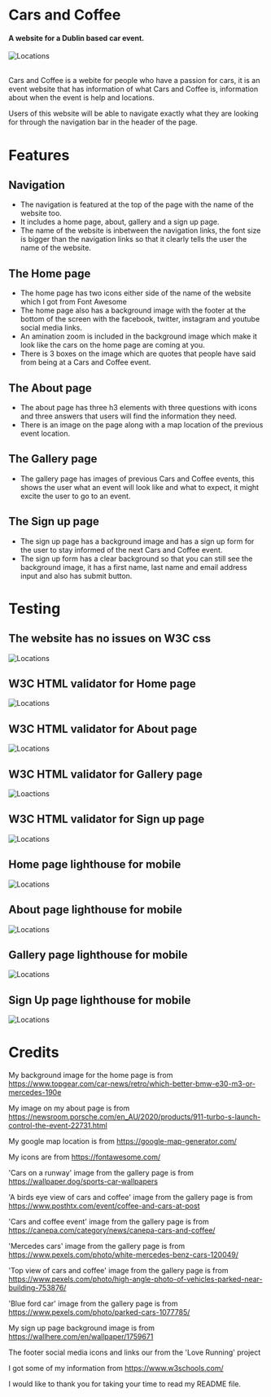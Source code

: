 # Cars and Coffee
#### A website for a Dublin based car event.
![Locations](/assets/README-images/responsive.png)

<br>Cars and Coffee is a webite for people who have a passion for cars, it is an event website that has information of what Cars and Coffee is, information about when the event is help and locations. 

Users of this website will be able to navigate exactly what they are looking for through the navigation bar in the header of the page.

# Features

## Navigation
<ul>
<li>The navigation is featured at the top of the page with the name of the website too.</li>
<li>It includes a home page, about, gallery and a sign up page.</li>
<li>The name of the website is inbetween the navigation links, the font size is bigger than the navigation links so that it clearly tells the user the name of the website.</li>
</ul>

## The Home page
<ul>
<li>The home page has two icons either side of the name of the website which I got from Font Awesome</li>
<li>The home page also has a background image with the footer at the bottom of the screen with the facebook, twitter, instagram and youtube social media links.</li>
<li>An amination zoom is included in the background image which make it look like the cars on the home page are coming at you.</li>
<li>There is 3 boxes on the image which are quotes that people have said from being at a Cars and Coffee event.
</ul>


## The About page
<ul>
<li>The about page has three h3 elements with three questions with icons and three answers that users will find the information they need.</li>
<li>There is an image on the page along with a map location of the previous event location.</li></ul>

## The Gallery page
<ul>
<li>The gallery page has images of previous Cars and Coffee events, this shows the user what an event will look like and what to expect, it might excite the user to go to an event.</li></ul>

## The Sign up page 
<ul>
<li>The sign up page has a background image and has a sign up form for the user to stay informed of the next Cars and Coffee event.</li>
<li>The sign up form has a clear background so that you can still see the background image, it has a first name, last name and email address input and also has submit button.</li></ul>

# Testing
## The website has no issues on W3C css
![Locations](/assets/README-images/css-validator.png)

## W3C HTML validator for Home page
![Locations](/assets/README-images/home-page-html-validator.png)
## W3C HTML validator for About page
![Locations](/assets/README-images/about-page-html-validator.png)
## W3C HTML validator for Gallery page
![Loactions](/assets/README-images/gallery-page-html-validator.png)
## W3C HTML validator for Sign up page
![Locations](/assets/README-images/signup-page-html-validator.png)

## Home page lighthouse for mobile
![Locations](/assets/README-images/home-page-lighthouse.png)

## About page lighthouse for mobile
![Locations](/assets/README-images/about-page-lighthouse.png)

## Gallery page lighthouse for mobile
![Locations](/assets/README-images/gallery-page-lighthouse.png)

## Sign Up page lighthouse for mobile
![Locations](/assets/README-images/signup-page-lighthouse.png)





# Credits
My background image for the home page is from https://www.topgear.com/car-news/retro/which-better-bmw-e30-m3-or-mercedes-190e

My image on my about page is from https://newsroom.porsche.com/en_AU/2020/products/911-turbo-s-launch-control-the-event-22731.html

My google map location is from https://google-map-generator.com/

My icons are from https://fontawesome.com/

'Cars on a runway' image from the gallery page is from https://wallpaper.dog/sports-car-wallpapers

'A birds eye view of cars and coffee' image from the gallery page is from https://www.posthtx.com/event/coffee-and-cars-at-post

'Cars and coffee event' image from the gallery page is from https://canepa.com/category/news/canepa-cars-and-coffee/

'Mercedes cars' image from the gallery page is from https://www.pexels.com/photo/white-mercedes-benz-cars-120049/

'Top view of cars and coffee' image from the gallery page is from https://www.pexels.com/photo/high-angle-photo-of-vehicles-parked-near-building-753876/

'Blue ford car' image from the gallery page is from https://www.pexels.com/photo/parked-cars-1077785/

My sign up page background image is from https://wallhere.com/en/wallpaper/1759671

The footer social media icons and links our from the 'Love Running' project

I got some of my information from https://www.w3schools.com/

I would like to thank you for taking your time to read my README file.